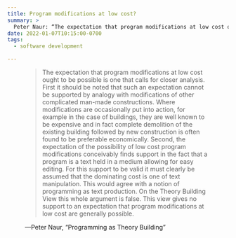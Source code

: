 ```yaml
---
title: Program modifications at low cost?
summary: >
  Peter Naur: “The expectation that program modifications at low cost ought to be possible is one that calls for closer analysis.
date: 2022-01-07T10:15:00-0700
tags:
  - software development

---
```


<figure class="quotation">

> The expectation that program modifications at low cost ought to be possible is one that calls for closer analysis. First it should be noted that such an expectation cannot be supported by analogy with modifications of other complicated man-made constructions. Where modifications are occasionally put into action, for example in the case of buildings, they are well known to be expensive and in fact complete demolition of the existing building followed by new construction is often found to be preferable economically. Second, the expectation of the possibility of low cost program modifications conceivably finds support in the fact that a program is a text held in a medium allowing for easy editing. For this support to be valid it must clearly be assumed that the dominating cost is one of text manipulation. This would agree with a notion of programming as text production. On the Theory Building View this whole argument is false. This view gives no support to an expectation that program modifications at low cost are generally possible.

<figcaption>—Peter Naur, “Programming as Theory Building”</figcaption>

</figure>